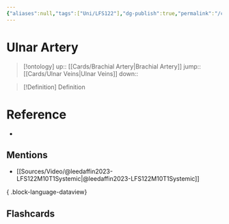 ```yaml
---
{"aliases":null,"tags":["Uni/LFS122"],"dg-publish":true,"permalink":"/cards/ulnar-artery/","dgPassFrontmatter":true}
---
```


# Ulnar Artery

> [!ontology]
> up:: [[Cards/Brachial Artery\|Brachial Artery]]
> jump:: [[Cards/Ulnar Veins\|Ulnar Veins]]
> down:: 

> [!Definition] Definition

# Reference

- 

## Mentions

- [[Sources/Video/@leedaffin2023-LFS122M10T1Systemic\|@leedaffin2023-LFS122M10T1Systemic]]

{ .block-language-dataview}

## Flashcards